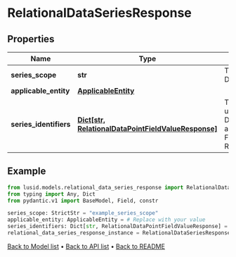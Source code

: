 # RelationalDataSeriesResponse

## Properties
Name | Type | Description | Notes
------------ | ------------- | ------------- | -------------
**series_scope** | **str** | The scope of the DataSeries. | 
**applicable_entity** | [**ApplicableEntity**](ApplicableEntity.md) |  | 
**series_identifiers** | [**Dict[str, RelationalDataPointFieldValueResponse]**](RelationalDataPointFieldValueResponse.md) | The identifiers that uniquely define this DataSeries, structured according to the FieldSchema of the parent RelationalDatasetDefinition. | 
## Example

```python
from lusid.models.relational_data_series_response import RelationalDataSeriesResponse
from typing import Any, Dict
from pydantic.v1 import BaseModel, Field, constr

series_scope: StrictStr = "example_series_scope"
applicable_entity: ApplicableEntity = # Replace with your value
series_identifiers: Dict[str, RelationalDataPointFieldValueResponse] = # Replace with your value
relational_data_series_response_instance = RelationalDataSeriesResponse(series_scope=series_scope, applicable_entity=applicable_entity, series_identifiers=series_identifiers)

```

[Back to Model list](../README.md#documentation-for-models) &#8226; [Back to API list](../README.md#documentation-for-api-endpoints) &#8226; [Back to README](../README.md)

